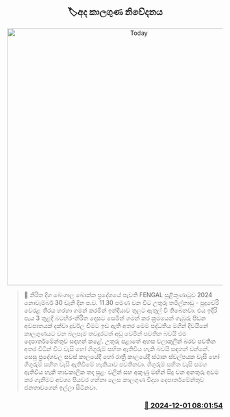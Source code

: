 <p align='center'><b><h2 align='center' title='Today's weather forecast'>🏷අද කාලගුණ නිවේදනය</h2></b></p>
<p align='center'><img src='https://helakuru.sgp1.cdn.digitaloceanspaces.com/esana/images/lib/weather-thumb-new-1[1].jpg' width='600' alt='Today's weather forecast'></p>

>📝 නිරිත දිග බෙංගාල බොක්ක ප්‍රදේශයේ පැවති FENGAL සුළිකුණාටුව 2024 නොවැම්බර් 30 වැනි දින ප.ව. 11.30 පමණ වන විට උතුරු තමිල්නාඩු - පුදුචේරි වෙරළ තීරය හරහා ගමන් කරමින් ඉන්දියාව තුලට ඇතුල් වී තිබෙනවා.
එය ඉදිරි පැය 3 තුළදී බටහිර-නිරිත දෙසට සෙමින් ගමන් කර ක්‍රමයෙන් ගැඹුරු පීඩන අවපාතයක් දක්වා දුර්වල වීමට ඉඩ ඇති අතර මෙම පද්ධතිය මගින් දිවයිනේ කාලගුණයට වන බලපෑම තවදුරටත් අඩු වෙමින් පවතින බවයි එම දෙපාර්තමේන්තුව සඳහන් කළේ.
උතුරු පළාතේ අහස වලාකුලින් බරව පවතින අතර විටින් විට වැසි හෝ ගිගුරුම් සහිත ඇතිවිය හැකි බවයි සඳහන් වන්නේ.
සෙසු ප්‍රදේශවල සවස් කාලයේදී හෝ රාත්‍රී කාලයේදී ස්ථාන ස්වල්පයක වැසි හෝ ගිගුරුම් සහිත වැසි ඇතිවීමේ හැකියාව පවතිනවා.
ගිගුරුම් සහිත වැසි සමග ඇතිවිය හැකි තාවකාලික තද සුළං වලින් සහ අකුණු මඟින් සිදු වන අනතුරු අවම කර ගැනීමට අවශ්‍ය පියවර ගන්නා ලෙස කාලගුණ විද්‍යා දෙපාර්තමේන්තුව ජනතාවගෙන් ඉල්ලා සිටිනවා.


<h3 align='right'><a href='https://www.helakuru.lk/esana/p/105579/'>📅 2024-12-01 08:01:54</a></h3>
